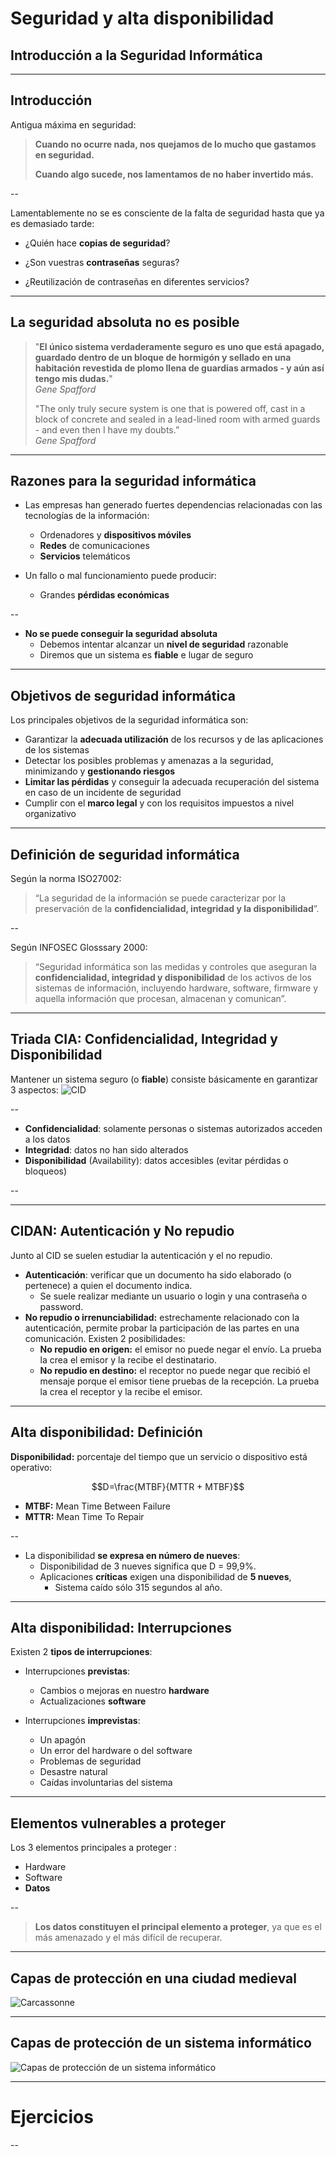 
<!-- .slide: data-background="#000000" -->
# Seguridad y alta disponibilidad

## Introducción a la Seguridad Informática

---

## Introducción

Antigua máxima en seguridad:

> **Cuando no ocurre nada, nos quejamos de lo mucho que gastamos en seguridad.** 
> 
> **Cuando algo sucede, nos lamentamos de no haber invertido más.**

<!--
"Existen dos tipos de personas: los que hacen copias de seguridad y los que se lamentan de no haberlas hecho"
-->

--

Lamentablemente no se es consciente de la falta de seguridad hasta que ya es demasiado tarde:


* ¿Quién hace **copias de seguridad**?

* ¿Son vuestras **contraseñas** seguras?

* ¿Reutilización de contraseñas en diferentes servicios?


---

## La seguridad absoluta no es posible


> "**El único sistema verdaderamente seguro es uno que está apagado, guardado dentro de un bloque de hormigón y sellado en una habitación revestida de plomo llena de guardias armados - y aún así tengo mis dudas.**"  
> *Gene Spafford*
> 
>  
> 
> "The only truly secure system is one that is powered off, cast in a block of concrete and sealed in a lead-lined room with armed guards - and even then I have my doubts.”  
> *Gene Spafford*

---

## Razones para la seguridad informática

* Las empresas han generado fuertes dependencias relacionadas con las tecnologías de la información:
	* Ordenadores y **dispositivos móviles**
	* **Redes** de comunicaciones 
	* **Servicios** telemáticos
  
* Un fallo o mal funcionamiento puede producir:
	* Grandes **pérdidas económicas**

--

* **No se puede conseguir la seguridad absoluta**
	* Debemos intentar alcanzar un **nivel de seguridad** razonable
	* Diremos que un sistema es **fiable** e lugar de seguro

---

## Objetivos de seguridad informática

Los principales objetivos de la seguridad informática son:

* Garantizar la **adecuada utilización** de los recursos y de las aplicaciones de los sistemas
* Detectar los posibles problemas y amenazas a la seguridad, minimizando y **gestionando riesgos**
* **Limitar las pérdidas** y conseguir la adecuada recuperación del sistema en caso de un incidente de seguridad
* Cumplir con el **marco legal** y con los requisitos impuestos a nivel organizativo

---

## Definición de seguridad informática
  
Según la norma ISO27002: 

> “La seguridad de la información se puede caracterizar por la preservación de la **confidencialidad, integridad y la disponibilidad**”.

--

Según INFOSEC Glosssary 2000: 

> “Seguridad informática son las medidas y controles que aseguran la **confidencialidad, integridad y disponibilidad** de los activos de los sistemas de información, incluyendo hardware, software, firmware y aquella información que procesan, almacenan y comunican”.

---

## Triada CIA: Confidencialidad, Integridad y Disponibilidad

Mantener un sistema seguro (o **fiable**) consiste básicamente en garantizar 3 aspectos: 
![CID](../../img/01/CIA.png)


--

* **Confidencialidad**: solamente personas o sistemas autorizados acceden a los datos
* **Integridad**:  datos no han sido alterados
* **Disponibilidad** (Availability): datos accesibles (evitar pérdidas o bloqueos)

--



<!--
* **Confidencialidad**: cualidad de un mensaje, comunicación o datos, para que sólo se entiendan de manera comprensible o sean leídos por la persona o sistema que esté autorizado (privacidad y protección).
* **Integridad**: cualidad de mensaje, comunicación o datos, que permite comprobar que no se ha producido manipulación alguna en el original, es decir, que no ha sido alterado.
* **Disponibilidad**: capacidad de un servicio, de unos datos o de un sistema, a ser accesible y utilizable por los usuarios (o procesos) autorizados cuando estos lo requieran (evitar pérdidas o bloqueos).
-->

---

## CIDAN: Autenticación y No repudio

Junto al CID se suelen estudiar la autenticación y el no repudio.


* **Autenticación**: verificar que un documento ha sido elaborado (o pertenece) a quien el documento indica. 
	* Se suele realizar mediante un usuario o login y una contraseña o password.
* **No repudio o irrenunciabilidad:** estrechamente relacionado con la autenticación, permite probar la participación de las partes en una comunicación. Existen 2 posibilidades:
	* **No repudio en origen:** el emisor no puede negar el envío. La prueba la crea el emisor y la recibe el destinatario.
	* **No repudio en destino:** el receptor no puede negar que recibió el mensaje porque el emisor tiene pruebas de la recepción. La prueba la crea el receptor y la recibe el emisor.
<!--
::: notes
Si la autenticidad prueba quien es el autor de un documento y cuál es el destinatario, el no repudio prueba que es el mismo autor quien envía la comunicación (no repudio en origen) y que el destinatario la recibió (no repudio en destino).
:::
-->

---

## Alta disponibilidad: Definición

**Disponibilidad:** porcentaje del tiempo que un servicio o dispositivo está operativo:

$$D=\frac{MTBF}{MTTR + MTBF}$$

* **MTBF:** Mean Time Between Failure
* **MTTR:** Mean Time To Repair

--  
  
* La disponibilidad **se expresa en número de nueves**: 
	* Disponibilidad de 3 nueves significa que D = 99,9%. 
	* Aplicaciones **críticas** exigen una disponibilidad de **5 nueves**, 
		* Sistema caído sólo 315 segundos al año.

---

## Alta disponibilidad: Interrupciones

Existen 2 **tipos de interrupciones**:
  
* Interrupciones **previstas**:
	* Cambios o mejoras en nuestro **hardware**
	* Actualizaciones **software**
  
  	
* Interrupciones **imprevistas**:
	* Un apagón
	* Un error del hardware o del software
	* Problemas de seguridad
	* Desastre natural
	* Caídas involuntarias del sistema

<!--
::: notes
$$\\D=\frac{MTBF}{MTTR + MTBF}$$

La disponibilidad se define a partir del tiempo medio que un sistema es capaz de estar funcionando sin fallar (Mean Time Between Failure o **MTBF**) y del tiempo medio que se tarda en reparar o sustituir en caso de fallo (Mean Time To Repair o **MTTR**). La disponibilidad (D) se define con la siguiente ecuación:

**La disponibilidad suele expresarse por el número de nueves**: disponibilidad de 3 nueves significa que D = 99,9%. En aplicaciones críticas se suele exigir una disponibilidad de 5 nueves, lo que significa que en promedio el sistema sólo estará caído 315 segundos al año.

:::
-->

---

## Elementos vulnerables a proteger


Los 3 elementos principales a proteger :

* Hardware 
* Software
* **Datos**

--
  
> **Los datos constituyen el principal elemento a proteger**, ya que es el más amenazado y el más difícil de recuperar.

---

## Capas de protección en una ciudad medieval

![Carcassonne](../img/01/ciudadela.jpg)

<!-- ::: notes
https://es.wikipedia.org/wiki/Carcasona
::: -->

---

## Capas de protección de un sistema informático

![Capas de protección de un sistema informático](../img/01/defensa_profundiad.png)

---

<!-- .slide: data-background="#AA0000" -->
# Ejercicios

--

